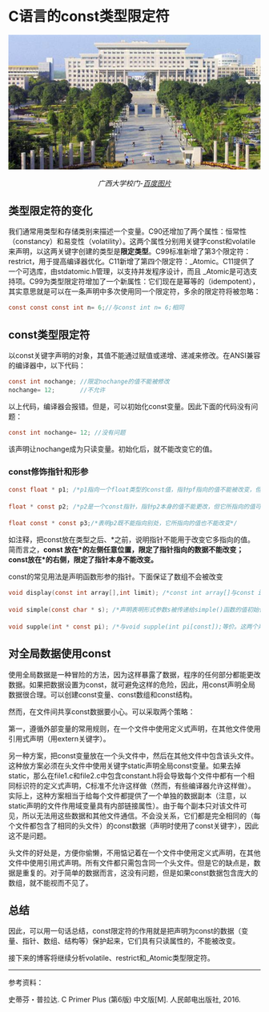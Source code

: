 # C语言的const类型限定符

<center>

<img src="image/广西大学校门.jpg">

*广西大学校门-[百度图片](https://image.baidu.com/search/detail?ct=503316480&z=0&ipn=d&word=%E5%B9%BF%E8%A5%BF%E5%A4%A7%E5%AD%A6%E6%A0%A1%E9%97%A8&step_word=&hs=0&pn=7&spn=0&di=155683128150&pi=0&rn=1&tn=baiduimagedetail&is=0%2C0&istype=2&ie=utf-8&oe=utf-8&in=&cl=2&lm=-1&st=-1&cs=184790369%2C3337503179&os=2128067756%2C906389670&simid=3315635542%2C329130040&adpicid=0&lpn=0&ln=1794&fr=&fmq=1496896260494_R&fm=result&ic=0&s=undefined&se=&sme=&tab=0&width=&height=&face=undefined&ist=&jit=&cg=&bdtype=0&oriquery=&objurl=http%3A%2F%2Fs15.sinaimg.cn%2Fmiddle%2F6b4a0867gafd1b385f7ae%26690&fromurl=ippr_z2C%24qAzdH3FAzdH3Fks52_z%26e3Bftgw_z%26e3Bv54_z%26e3BvgAzdH3FfAzdH3Fks52_mk9wabm0a8aapofk_z%26e3Bip4s&gsm=0&rpstart=0&rpnum=0)*

</center>

## 类型限定符的变化

我们通常用类型和存储类别来描述一个变量。C90还增加了两个属性：恒常性（constancy）和易变性（volatility）。这两个属性分别用关键字const和volatile来声明，以这两关键字创建的类型是**限定类型**。C99标准新增了第3个限定符：restrict，用于提高编译器优化。C11新增了第四个限定符：_Atomic。C11提供了一个可选库，由stdatomic.h管理，以支持并发程序设计，而且 _Atomic是可选支持项。C99为类型限定符增加了一个新属性：它们现在是幂等的（idempotent），其实意思就是可以在一条声明中多次使用同一个限定符，多余的限定符将被忽略：

```c
const const const int n= 6;//与const int n= 6;相同
```

## const类型限定符

以const关键字声明的对象，其值不能通过赋值或递增、递减来修改。在ANSI兼容的编译器中，以下代码：

```c
const int nochange; //限定nochange的值不能被修改
nochange= 12;       //不允许
```

以上代码，编译器会报错。但是，可以初始化const变量。因此下面的代码没有问题：

```c
const int nochange= 12; //没有问题
```

该声明让nochange成为只读变量。初始化后，就不能改变它的值。

### const修饰指针和形参

```c
const float * p1; /*p1指向一个float类型的const值，指针pf指向的值不能被改变，但是p1指针本身的值可以改变y.另外，与float const * p1;相同*/

float * const p2; /*p2是一个const指针，指针p2本身的值不能更改，但它所指向的值可以改变*/

float const * const p3;/*表明p2既不能指向别处，它所指向的值也不能改变*/
```

如注释，把const放在类型之后、*之前，说明指针不能用于改变它多指向的值。简而言之，**const 放在\*的左侧任意位置，限定了指针指向的数据不能改变；const放在\*的右侧，限定了指针本身不能改变。**

const的常见用法是声明函数形参的指针。下面保证了数组不会被改变

```c
void display(const int array[],int limit); /*const int array[]与const int *array相同*/

void simple(const char * s); /*声明表明形式参数s被传递给simple()函数的值初始化后，simple()不能改变s指向的值*/

void supple(int * const pi); /*与void supple(int pi[const]);等价。这两个声明都表示supple()函数不会改变形参pi*/
```

## 对全局数据使用const

使用全局数据是一种冒险的方法，因为这样暴露了数据，程序的任何部分都能更改数据。如果把数据设置为const，就可避免这样的危险，因此，用const声明全局数据很合理。可以创建const变量、const数组和const结构。

然而，在文件间共享const数据要小心。可以采取两个策略：

第一，遵循外部变量的常用规则，在一个文件中使用定义式声明，在其他文件使用引用式声明（用extern关键字）。

另一种方案，把const变量放在一个头文件中，然后在其他文件中包含该头文件。这种放方案必须在头文件中使用关键字static声明全局const变量。如果去掉static，那么在file1.c和file2.c中包含constant.h将会导致每个文件中都有一个相同标识符的定义式声明，C标准不允许这样做（然而，有些编译器允许这样做）。实际上，这种方案相当于给每个文件都提供了一个单独的数据副本（注意，以static声明的文件作用域变量具有内部链接属性）。由于每个副本只对该文件可见，所以无法用这些数据和其他文件通信。不会没关系，它们都是完全相同的（每个文件都包含了相同的头文件）的const数据（声明时使用了const关键字），因此这不是问题。

头文件的好处是，方便你偷懒，不用惦记着在一个文件中使用定义式声明，在其他文件中使用引用式声明。所有文件都只需包含同一个头文件。但是它的缺点是，数据是重复的。对于简单的数据而言，这没有问题，但是如果const数据包含庞大的数组，就不能视而不见了。

## 总结

因此，可以用一句话总结，const限定符的作用就是把声明为const的数据（变量、指针、数组、结构等）保护起来，它们具有只读属性的，不能被改变。

接下来的博客将继续分析volatile、restrict和_Atomic类型限定符。

---------------------

参考资料：

史蒂芬・普拉达. C Primer Plus (第6版) 中文版[M]. 人民邮电出版社, 2016.